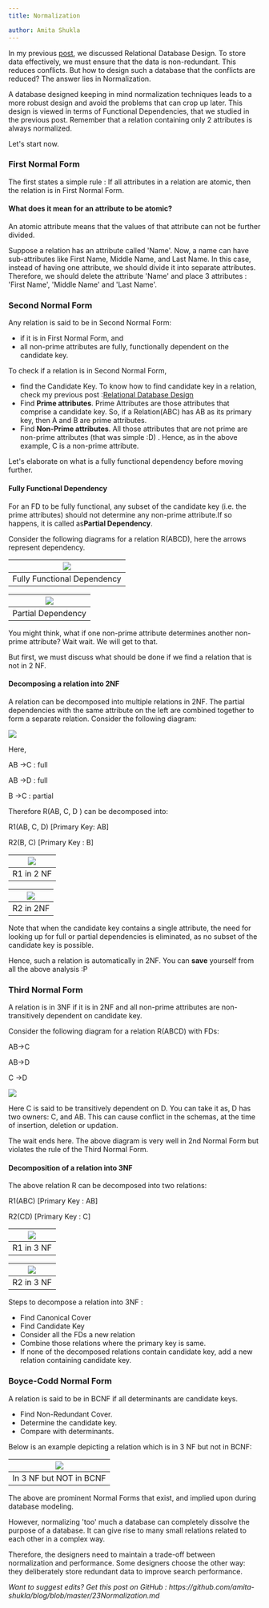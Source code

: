 ```yaml
---
title: Normalization

author: Amita Shukla
---
```



In my previous [post](http://shuklaamita.blogspot.in/2016/06/relational-database-functional-dependencies-canonical-cover-keys.html), we discussed Relational Database Design. To store data effectively, we must ensure that the data is non-redundant. This reduces conflicts. But how to design such a database that the conflicts are reduced? The answer lies in Normalization. 
 
[](<>) 
A database designed keeping in mind normalization techniques leads to a more robust design and avoid the problems that can crop up later. This design is viewed in terms of Functional Dependencies, that we studied in the previous post. 
Remember that a relation containing only 2 attributes is always normalized. 
 
Let's start now. 
 


### First Normal Form

The first states a simple rule : If all attributes in a relation are atomic, then the relation is in First Normal Form. 


#### What does it mean for an attribute to be atomic?

An atomic attribute means that the values of that attribute can not be further divided. 
 
Suppose a relation has an attribute called 'Name'. Now, a name can have sub-attributes like First Name, Middle Name, and Last Name. In this case, instead of having one attribute, we should divide it into separate attributes. Therefore, we should delete the attribute 'Name' and place 3 attributes : 'First Name', 'Middle Name' and 'Last Name'. 
 
 


### Second Normal Form

Any relation is said to be in Second Normal Form:

- if it is in First Normal Form, and
- all non-prime attributes are fully, functionally dependent on the candidate key.

To check if a relation is in Second Normal Form,

- find the Candidate Key. To know how to find candidate key in a relation, check my previous post :[Relational Database Design](http://shuklaamita.blogspot.in/2016/06/relational-database-functional-dependencies-canonical-cover-keys.html)
- Find **Prime attributes**. Prime Attributes are those attributes that comprise a candidate key. So, if a Relation(ABC) has AB as its primary key, then A and B are prime attributes.
- Find **Non-Prime attributes**. All those attributes that are not prime are non-prime attributes (that was simple :D) . Hence, as in the above example, C is a non-prime attribute.

Let's elaborate on what is a fully functional dependency before moving further.

#### Fully Functional Dependency

For an FD to be fully functional, any subset of the candidate key (i.e. the prime attributes) should not determine any non-prime attribute.If so happens, it is called as**Partial Dependency**.

 


Consider the following diagrams for a relation R(ABCD), here the arrows represent dependency.

| [![](https://1.bp.blogspot.com/-B98Be2W44Mc/V3ZPh8bumSI/AAAAAAAABOs/TlFmJii3KfAzo0tc3VQBA521ZHR1JtoJACLcB/s1600/Fully%252BFunctional%252BDependency.png)](https://1.bp.blogspot.com/-B98Be2W44Mc/V3ZPh8bumSI/AAAAAAAABOs/TlFmJii3KfAzo0tc3VQBA521ZHR1JtoJACLcB/s1600/Fully%252BFunctional%252BDependency.png) |
| ------------------------------------------------------------------------------------------------------------------------------------------------------------------------------------------------------------------------------------------------------------------------------------------------------------- |
| Fully Functional Dependency |

 


| [![](https://2.bp.blogspot.com/-0C0A464XgsU/V3ZP-adQklI/AAAAAAAABOw/FTrTT_26-aQo6isUxeJ9ft12_DnZ2XSzACLcB/s1600/Partial%252BDependency.png)](https://2.bp.blogspot.com/-0C0A464XgsU/V3ZP-adQklI/AAAAAAAABOw/FTrTT_26-aQo6isUxeJ9ft12_DnZ2XSzACLcB/s1600/Partial%252BDependency.png) |
| ----------------------------------------------------------------------------------------------------------------------------------------------------------------------------------------------------------------------------------------------------------------------------------- |
| Partial Dependency |

 


 


You might think, what if one non-prime attribute determines another non-prime attribute? Wait wait. We will get to that.

 


But first, we must discuss what should be done if we find a relation that is not in 2 NF.

#### Decomposing a relation into 2NF

A relation can be decomposed into multiple relations in 2NF. The partial dependencies with the same attribute on the left are combined together to form a separate relation. Consider the following diagram:

[![](https://4.bp.blogspot.com/-0C0A464XgsU/V3ZP-adQklI/AAAAAAAABO4/F7NmOheyNVcuoBMjewiACIDMU2VaoC_4ACKgB/s1600/Partial%252BDependency.png)](https://4.bp.blogspot.com/-0C0A464XgsU/V3ZP-adQklI/AAAAAAAABO4/F7NmOheyNVcuoBMjewiACIDMU2VaoC_4ACKgB/s1600/Partial%252BDependency.png)

 


 


Here,

AB →C : full

AB →D : full

B →C : partial

 


Therefore R(AB, C, D ) can be decomposed into:

R1(AB, C, D) \[Primary Key: AB]

R2(B, C) \[Primary Key : B]

 


| [![](https://3.bp.blogspot.com/-B98Be2W44Mc/V3ZPh8bumSI/AAAAAAAABO0/XkJIIb8ceRQovPz-IwS8K314RRjJ2JXAgCKgB/s1600/Fully%252BFunctional%252BDependency.png)](https://3.bp.blogspot.com/-B98Be2W44Mc/V3ZPh8bumSI/AAAAAAAABO0/XkJIIb8ceRQovPz-IwS8K314RRjJ2JXAgCKgB/s1600/Fully%252BFunctional%252BDependency.png) |
| ------------------------------------------------------------------------------------------------------------------------------------------------------------------------------------------------------------------------------------------------------------------------------------------------------------- |
| R1 in 2 NF |

 


| [![](https://3.bp.blogspot.com/-9WgR-Qd_Bjo/V3acYI8RLtI/AAAAAAAABQA/keQ8eI1g7PASQSzeX2tgb3LQj3HjVKFGwCLcB/s1600/R2%252BIn%252B2%252BNF.png)](https://3.bp.blogspot.com/-9WgR-Qd_Bjo/V3acYI8RLtI/AAAAAAAABQA/keQ8eI1g7PASQSzeX2tgb3LQj3HjVKFGwCLcB/s1600/R2%252BIn%252B2%252BNF.png) |
| ----------------------------------------------------------------------------------------------------------------------------------------------------------------------------------------------------------------------------------------------------------------------------------- |
| R2 in 2NF |

 


Note that when the candidate key contains a single attribute, the need for looking up for full or partial dependencies is eliminated, as no subset of the candidate key is possible.

Hence, such a relation is automatically in 2NF. You can **save** yourself from all the above analysis :P

 


### Third Normal Form

A relation is in 3NF if it is in 2NF and all non-prime attributes are non-transitively dependent on candidate key.

Consider the following diagram for a relation R(ABCD) with FDs:

AB→C

AB→D

C →D

[![](https://2.bp.blogspot.com/-qI9BVFFvhew/V3Z6DSi7HAI/AAAAAAAABPM/kb4YvKwHaHcQC_q1NfZ_ZTsBQrPnPi-EACLcB/s1600/Not%252BIn%252B3NF.png)](https://2.bp.blogspot.com/-qI9BVFFvhew/V3Z6DSi7HAI/AAAAAAAABPM/kb4YvKwHaHcQC_q1NfZ_ZTsBQrPnPi-EACLcB/s1600/Not%252BIn%252B3NF.png)

 


Here C is said to be transitively dependent on D. You can take it as, D has two owners: C, and AB. This can cause conflict in the schemas, at the time of insertion, deletion or updation.

 


The wait ends here. The above diagram is very well in 2nd Normal Form but violates the rule of the Third Normal Form.

 


#### Decomposition of a relation into 3NF

The above relation R can be decomposed into two relations:

R1(ABC) \[Primary Key : AB]

R2(CD) \[Primary Key : C]

 


| [![](https://2.bp.blogspot.com/-KvqlY8he8iA/V3Z60tnXBFI/AAAAAAAABPU/oWcSwgouNdwYob6edEEgVGwU5LpElQpIACLcB/s1600/R1%252BIn%252B3NF.png)](https://2.bp.blogspot.com/-KvqlY8he8iA/V3Z60tnXBFI/AAAAAAAABPU/oWcSwgouNdwYob6edEEgVGwU5LpElQpIACLcB/s1600/R1%252BIn%252B3NF.png) |
| ------------------------------------------------------------------------------------------------------------------------------------------------------------------------------------------------------------------------------------------------------------------------- |
| R1 in 3 NF |

| [![](https://3.bp.blogspot.com/-tkrREusspjI/V3Z7p5Umo5I/AAAAAAAABPg/8fIy1QK1SkciNk45AVpFCpKftFgQ5ZoKQCLcB/s1600/R2%252BIn%252B3NF.png)](https://3.bp.blogspot.com/-tkrREusspjI/V3Z7p5Umo5I/AAAAAAAABPg/8fIy1QK1SkciNk45AVpFCpKftFgQ5ZoKQCLcB/s1600/R2%252BIn%252B3NF.png) |
| ------------------------------------------------------------------------------------------------------------------------------------------------------------------------------------------------------------------------------------------------------------------------- |
| R2 in 3 NF |

 


 


Steps to decompose a relation into 3NF :

- Find Canonical Cover
- Find Candidate Key
- Consider all the FDs a new relation
- Combine those relations where the primary key is same.
- If none of the decomposed relations contain candidate key, add a new relation containing candidate key.

### Boyce-Codd Normal Form

A relation is said to be in BCNF if all determinants are candidate keys.

- Find Non-Redundant Cover.
- Determine the candidate key.
- Compare with determinants.

Below is an example depicting a relation which is in 3 NF but not in BCNF:

 


| [![](https://3.bp.blogspot.com/-QbabxlUaZlc/V3aduDnAolI/AAAAAAAABQM/DIZz7GxyrIQQKaBZm0S_PXgHZxjzeXClgCLcB/s1600/Not%252BIn%252B3NF.png)](https://3.bp.blogspot.com/-QbabxlUaZlc/V3aduDnAolI/AAAAAAAABQM/DIZz7GxyrIQQKaBZm0S_PXgHZxjzeXClgCLcB/s1600/Not%252BIn%252B3NF.png) |
| --------------------------------------------------------------------------------------------------------------------------------------------------------------------------------------------------------------------------------------------------------------------------- |
| In 3 NF but NOT in BCNF |

 


The above are prominent Normal Forms that exist, and implied upon during database modeling.

However, normalizing 'too' much a database can completely dissolve the purpose of a database. It can give rise to many small relations related to each other in a complex way.

Therefore, the designers need to maintain a trade-off between normalization and performance. Some designers choose the other way: they deliberately store redundant data to improve search performance.

 


_Want to suggest edits? Get this post on GitHub : https&#x3A;//github.com/amita-shukla/blog/blob/master/23Normalization.md_

 


